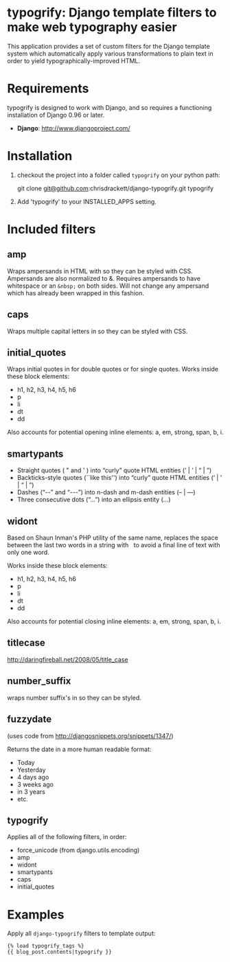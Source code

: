 typogrify: Django template filters to make web typography easier
================================================================

This application provides a set of custom filters for the Django
template system which automatically apply various transformations to
plain text in order to yield typographically-improved HTML.

Requirements
============

typogrify is designed to work with Django, and so requires a
functioning installation of Django 0.96 or later.

* **Django**: http://www.djangoproject.com/

Installation
============

1. checkout the project into a folder called `typogrify` on your python path:

    git clone git@github.com:chrisdrackett/django-typogrify.git typogrify

2. Add 'typogrify' to your INSTALLED_APPS setting.


Included filters
================

amp
---

Wraps ampersands in HTML with <span class="amp"> so they can be
styled with CSS. Ampersands are also normalized to &amp;. Requires
ampersands to have whitespace or an `&nbsp;` on both sides. Will not
change any ampersand which has already been wrapped in this fashion.

caps
----

Wraps multiple capital letters in <span class="caps"> so they can
be styled with CSS.

initial_quotes
--------------

Wraps initial quotes in <span class="dquo"> for double quotes or
<span class="quo"> for single quotes. Works inside these block
elements:

* h1, h2, h3, h4, h5, h6
* p
* li
* dt
* dd

Also accounts for potential opening inline elements: a, em,
strong, span, b, i.

smartypants
-----------

* Straight quotes ( " and ' ) into “curly” quote HTML entities (&lsquo; | &rsquo; | &ldquo; | &rdquo;)
* Backticks-style quotes (``like this'') into “curly” quote HTML entities (&lsquo; | &rsquo; | &ldquo; | &rdquo;)
* Dashes (“--” and “---”) into n-dash and m-dash entities (&ndash; | &mdash;)
* Three consecutive dots (“...”) into an ellipsis entity (&hellip;)

widont
------

Based on Shaun Inman's PHP utility of the same name, replaces the
space between the last two words in a string with &nbsp; to avoid
a final line of text with only one word.

Works inside these block elements:

* h1, h2, h3, h4, h5, h6
* p
* li
* dt
* dd

Also accounts for potential closing inline elements: a, em,
strong, span, b, i.

titlecase
---------

http://daringfireball.net/2008/05/title_case

number_suffix
-------------

wraps number suffix's in <span class="ord"></span> so they can be styled.

fuzzydate
---------
(uses code from http://djangosnippets.org/snippets/1347/)

Returns the date in a more human readable format:

* Today
* Yesterday
* 4 days ago
* 3 weeks ago
* in 3 years
* etc.

typogrify
---------

Applies all of the following filters, in order:

* force_unicode (from django.utils.encoding)
* amp
* widont
* smartypants
* caps
* initial_quotes

Examples
========

Apply all `django-typogrify` filters to template output:

    {% load typogrify_tags %}
    {{ blog_post.contents|typogrify }}
